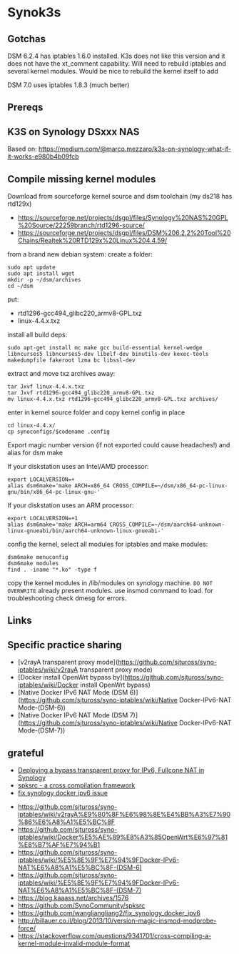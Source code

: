 # Synok3s

## Gotchas

DSM 6.2.4 has iptables 1.6.0 installed. K3s does not like this version and it does not have the xt_comment capability.
Will need to rebuild iptables and several kernel modules. Would be nice to rebuild the kernel itself to add 

DSM 7.0 uses iptables 1.8.3 (much better)

## Prereqs


## K3S on Synology DSxxx NAS

Based on: https://medium.com/@marco.mezzaro/k3s-on-synology-what-if-it-works-e980b4b09fcb

## Compile missing kernel modules

Download from sourceforge kernel source and dsm toolchain (my ds218 has rtd129x)
- https://sourceforge.net/projects/dsgpl/files/Synology%20NAS%20GPL%20Source/22259branch/rtd1296-source/
- https://sourceforge.net/projects/dsgpl/files/DSM%206.2.2%20Tool%20Chains/Realtek%20RTD129x%20Linux%204.4.59/

from a brand new debian system:
create a folder:

```
sudo apt update
sudo apt install wget 
mkdir -p ~/dsm/archives 
cd ~/dsm
```
put:
- rtd1296-gcc494_glibc220_armv8-GPL.txz
- linux-4.4.x.txz

install all build deps:

```
sudo apt-get install mc make gcc build-essential kernel-wedge libncurses5 libncurses5-dev libelf-dev binutils-dev kexec-tools makedumpfile fakeroot lzma bc libssl-dev
```

extract and move txz archives away:

```
tar Jxvf linux-4.4.x.txz 
tar Jxvf rtd1296-gcc494_glibc220_armv8-GPL.txz 
mv linux-4.4.x.txz rtd1296-gcc494_glibc220_armv8-GPL.txz archives/
```

enter in kernel source folder and copy kernel config in place

```
cd linux-4.4.x/
cp synoconfigs/$codename .config
```

Export magic number version (if not exported could cause headaches!) and alias for dsm make


If your diskstation uses an Intel/AMD processor:
```
export LOCALVERSION=+
alias dsm6make='make ARCH=x86_64 CROSS_COMPILE=~/dsm/x86_64-pc-linux-gnu/bin/x86_64-pc-linux-gnu-'
```

If your diskstation uses an ARM processor:
```
export LOCALVERSION=+1
alias dsm6make='make ARCH=arm64 CROSS_COMPILE=~/dsm/aarch64-unknown-linux-gnueabi/bin/aarch64-unknown-linux-gnueabi-'
```


config the kernel, select all modules for iptables and make modules:

```
dsm6make menuconfig
dsm6make modules
find . -iname "*.ko" -type f
```

copy the kernel modules in /lib/modules on synology machine. `DO NOT OVERWRITE` already present modules.
use insmod command to load.
for troubleshooting check dmesg for errors.


## Links

## Specific practice sharing

* [v2rayA transparent proxy mode](https://github.com/sjtuross/syno-iptables/wiki/v2rayA transparent proxy mode)
* [Docker install OpenWrt bypass by](https://github.com/sjtuross/syno-iptables/wiki/Docker install OpenWrt bypass)
* [Native Docker IPv6 NAT Mode (DSM 6)](https://github.com/sjtuross/syno-iptables/wiki/Native Docker-IPv6-NAT Mode-(DSM-6))
* [Native Docker IPv6 NAT Mode (DSM 7)](https://github.com/sjtuross/syno-iptables/wiki/Native Docker-IPv6-NAT Mode-(DSM-7))

## grateful

* [Deploying a bypass transparent proxy for IPv6, Fullcone NAT in Synology](https://blog.kaaass.net/archives/1576)
* [spksrc - a cross compilation framework](https://github.com/SynoCommunity/spksrc)
* [fix synology docker ipv6 issue](https://github.com/wangliangliang2/fix_synology_docker_ipv6)

- https://github.com/sjtuross/syno-iptables/wiki/v2rayA%E9%80%8F%E6%98%8E%E4%BB%A3%E7%90%86%E6%A8%A1%E5%BC%8F
- https://github.com/sjtuross/syno-iptables/wiki/Docker%E5%AE%89%E8%A3%85OpenWrt%E6%97%81%E8%B7%AF%E7%94%B1
- https://github.com/sjtuross/syno-iptables/wiki/%E5%8E%9F%E7%94%9FDocker-IPv6-NAT%E6%A8%A1%E5%BC%8F-(DSM-6)
- https://github.com/sjtuross/syno-iptables/wiki/%E5%8E%9F%E7%94%9FDocker-IPv6-NAT%E6%A8%A1%E5%BC%8F-(DSM-7)
- https://blog.kaaass.net/archives/1576
- https://github.com/SynoCommunity/spksrc
- https://github.com/wangliangliang2/fix_synology_docker_ipv6
- http://billauer.co.il/blog/2013/10/version-magic-insmod-modprobe-force/
- https://stackoverflow.com/questions/9341701/cross-compiling-a-kernel-module-invalid-module-format
